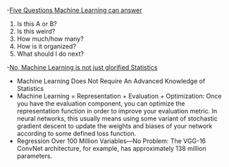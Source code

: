 -[Five Questions Machine Learning can answer](https://brohrer.github.io/five_questions_data_science_answers.html)
1. Is this A or B?
2. Is this weird?
3. How much/how many?
4. How is it organized?
5. What should I do next?

-[No, Machine Learning is not just glorified Statistics](https://towardsdatascience.com/no-machine-learning-is-not-just-glorified-statistics-26d3952234e3?source=emailShare-17a8687279ce-1547271903&_branch_match_id=613367988687238058)
 - Machine Learning Does Not Require An Advanced Knowledge of Statistics
 - Machine Learning = Representation + Evaluation + Optimization: Once you have the evaluation component, you can optimize the representation function in order to improve your evaluation metric. In neural networks, this usually means using some variant of stochastic gradient descent to update the weights and biases of your network according to some defined loss function. 
 - Regression Over 100 Million Variables—No Problem: The VGG-16 ConvNet architecture, for example, has approximately 138 million parameters. 